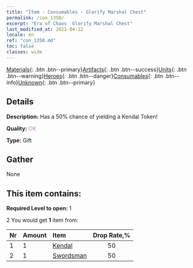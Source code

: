 ```yaml
---
title: "Item - Consumables - Glorify Marshal Chest"
permalink: /con_1350/
excerpt: "Era of Chaos  Glorify Marshal Chest"
last_modified_at: 2021-04-12
locale: en
ref: "con_1350.md"
toc: false
classes: wide
---
```

 [Materials](/){: .btn .btn--primary}[Artifacts](/Artifacts/){: .btn .btn--success}[Units](/Units/){: .btn .btn--warning}[Heroes](/Heroes/){: .btn .btn--danger}[Consumables](/Consumables/){: .btn .btn--info}[Unknown](/Unknown/){: .btn .btn--primary}

## Details
 **Description:** Has a 50% chance of yielding a Kendal Token!

 **Quality:** <span style="color: #DA70D6">OK</span>

 **Type:** Gift

## Gather

  None

## This item contains:

 **Required Level to open:** 1

 2 You would get **1** item  from:

  | Nr | Amount |     Item    | Drop Rate,% |
  |:---|:-------|:------------|:---------:|
  | 1 | 1 | [Kendal](/Items/her_363/) | 50 | 
  | 2 | 1 | [Swordsman](/Items/unt_193/) | 50 | 
